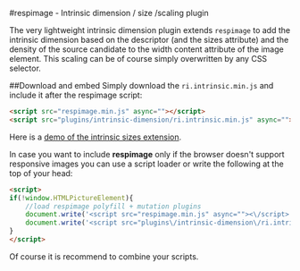 #respimage - Intrinsic dimension / size /scaling plugin

The very lightweight intrinsic dimension plugin extends ``respimage`` to add the intrinsic dimension based on the descriptor (and the sizes attribute) and the density of the source candidate to the width content attribute of the image element. This scaling can be of course simply overwritten by any CSS selector.

##Download and embed
Simply download the ``ri.intrinsic.min.js`` and include it after the respimage script:

```html
<script src="respimage.min.js" async=""></script>
<script src="plugins/intrinsic-dimension/ri.intrinsic.min.js" async=""></script>
```

Here is a [demo of the intrinsic sizes extension](http://jsfiddle.net/trixta/gs3p14pr/).

In case you want to include **respimage** only if the browser doesn't support responsive images you can use a script loader or write the following at the top of your head:

```html
<script>
if(!window.HTMLPictureElement){
	//load respimage polyfill + mutation plugins
	document.write('<script src="respimage.min.js" async=""><\/script>');
	document.write('<script src="plugins\/intrinsic-dimension\/ri.intrinsic.min.js" async=""><\/script>');
}
</script>
```

Of course it is recommend to combine your scripts.


